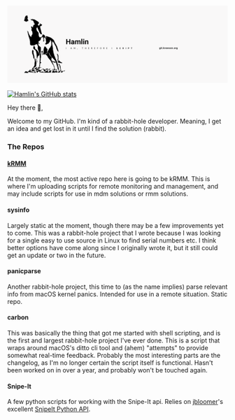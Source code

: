 ![Header](https://github.com/hkrewson/hkrewson/raw/main/Banner.png "Header")


[![Hamlin's GitHub stats](https://github-readme-stats.vercel.app/api?username=hkrewson&show_icons=true&theme=dark)](https://github.com/hkrewson/github-readme-stats)

Hey there 👋,

Welcome to my GitHub. I'm kind of a rabbit-hole developer. Meaning, I get an idea and get lost in it until I find the solution (rabbit). 

### The Repos

#### [kRMM](https://github.com/hkrewson/kRMM)
At the moment, the most active repo here is going to be kRMM. This is where I'm uploading scripts for remote monitoring and management, and may include scripts for use in mdm solutions or rmm solutions.

#### sysinfo
Largely static at the moment, though there may be a few improvements yet to come. This was a rabbit-hole project that I wrote because I was looking for a single easy to use source in Linux to find serial numbers etc. I think better options have come along since I originally wrote it, but it still could get an update or two in the future.

#### panicparse
Another rabbit-hole project, this time to (as the name implies) parse relevant info from macOS kernel panics. Intended for use in a remote situation. Static repo.

#### carbon
This was basically the thing that got me started with shell scripting, and is the first and largest rabbit-hole project I've ever done. This is a script that wraps around macOS's ditto cli tool and (ahem) "attempts" to provide somewhat real-time feedback. Probably the most interesting parts are the changelog, as I'm no longer certain the script itself is functional. Hasn't been worked on in over a year, and probably won't be touched again.

#### Snipe-It
A few python scripts for working with the Snipe-It api. Relies on [jbloomer](https://github.com/jbloomer)'s excellent [SnipeIt Python API](https://github.com/jbloomer/SnipeIT-PythonAPI).
<!--
**hkrewson/hkrewson** is a ✨ _special_ ✨ repository because its `README.md` (this file) appears on your GitHub profile.

Here are some ideas to get you started:

- 🔭 I’m currently working on ...
- 🌱 I’m currently learning ...
- 👯 I’m looking to collaborate on ...
- 🤔 I’m looking for help with ...
- 💬 Ask me about ...
- 📫 How to reach me: ...
- 😄 Pronouns: ...
- ⚡ Fun fact: ...
-->
